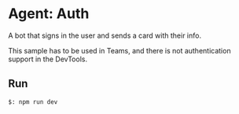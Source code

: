 # Agent: Auth

A bot that signs in the user and sends a card with their info.

This sample has to be used in Teams, and there is not authentication support in the DevTools.

## Run

```bash
$: npm run dev
```
